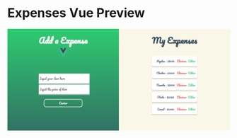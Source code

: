 # Expenses Vue Preview
![imgvue](https://github.com/brayvasq/expenses-list/blob/master/previews/expenses-vue.PNG)
